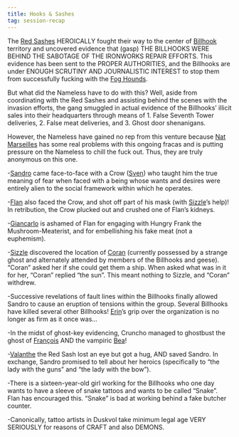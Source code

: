 ```yaml
---
title: Hooks & Sashes
tag: session-recap
---
```


The [Red Sashes](/wiki/factions#red-sashes) HEROICALLY fought their way to the center of [Billhook](/wiki/billhooks) territory and uncovered evidence that (gasp) THE BILLHOOKS WERE BEHIND THE SABOTAGE OF THE IRONWORKS REPAIR EFFORTS. This evidence has been sent to the PROPER AUTHORITIES, and the Billhooks are under ENOUGH SCRUTINY AND JOURNALISTIC INTEREST to stop them from successfully fucking with the [Fog Hounds](/wiki/factions#fog-hounds).

But what did the Nameless have to do with this? Well, aside from coordinating with the Red Sashes and assisting behind the scenes with the invasion efforts, the gang smuggled in actual evidence of the Billhooks’ illicit sales into their headquarters through means of 1. False Seventh Tower deliveries, 2. False meat deliveries, and 3. Ghost door shenanigans.

However, the Nameless have gained no rep from this venture because [Nat Marseilles](/wiki/npcs#nat-marseilles) has some real problems with this ongoing fracas and is putting pressure on the Nameless to chill the fuck out. Thus, they are truly anonymous on this one.

-[Sandro](/wiki/sandro) came face-to-face with a Crow ([Sven](/wiki/npcs#doctor-sven)) who taught him the true meaning of fear when faced with a being whose wants and desires were entirely alien to the social framework within which he operates.

-[Flan](/wiki/flan) also faced the Crow, and shot off part of his mask (with [Sizzle](/wiki/sizzle)’s help)! In retribution, the Crow plucked out and crushed one of Flan’s kidneys.

-[Giancarlo](/wiki/npcs#giancarlo) is ashamed of Flan for engaging with Hungry Frank the Mushroom-Meaterist, and for embellishing his fake meat (not a euphemism).

-[Sizzle](/wiki/sizzle) discovered the location of [Coran](/wiki/npcs#coran) (currently possessed by a strange ghost and alternately attended by members of the Billhooks and geese). “Coran” asked her if she could get them a ship. When asked what was in it for her, “Coran” replied “the sun”. This meant nothing to Sizzle, and “Coran” withdrew.

-Successive revelations of fault lines within the Billhooks finally allowed Sandro to cause an eruption of tensions within the group. Several Billhooks have killed several other Billhooks! [Erin](/wiki/npcs#erin)’s grip over the organization is no longer as firm as it once was...

-In the midst of ghost-key evidencing, Cruncho managed to ghostbust the ghost of [François](/wiki/npcs#francois) AND the vampiric [Bea](/wiki/npcs#bea)! 

-[Valanthe](/wiki/npcs#valanthe) the Red Sash lost an eye but got a hug, AND saved Sandro. In exchange, Sandro promised to tell about her heroics (specifically to “the lady with the guns” and “the lady with the bow”).

-There is a sixteen-year-old girl working for the Billhooks who one day wants to have a sleeve of snake tattoos and wants to be called “Snake”. Flan has encouraged this. “Snake” is bad at working behind a fake butcher counter.

-Canonically, tattoo artists in Duskvol take minimum legal age VERY SERIOUSLY for reasons of CRAFT and also DEMONS.
